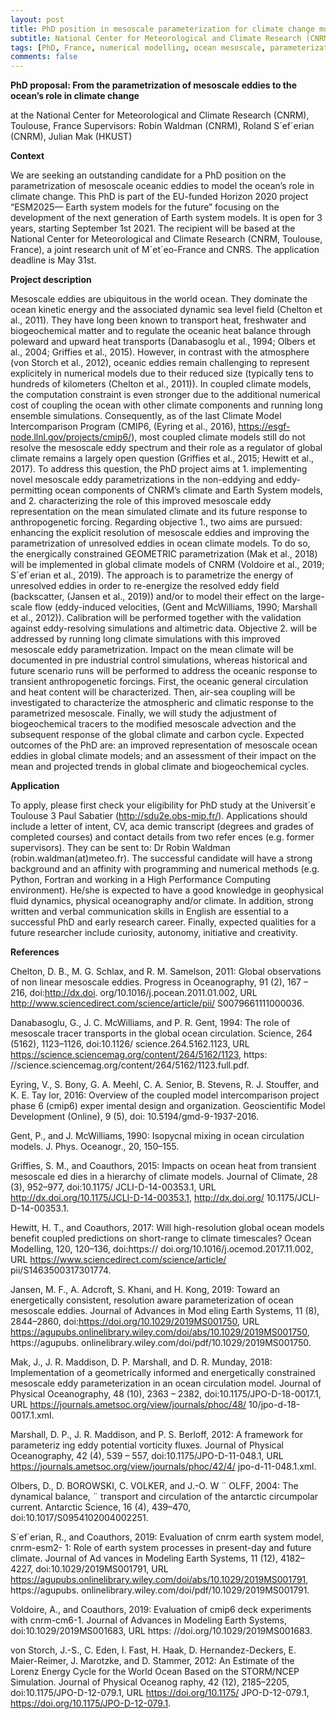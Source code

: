 ```yaml
---
layout: post
title: PhD position in mesoscale parameterization for climate change modelling (Toulouse, France)
subtitle: National Center for Meteorological and Climate Research (CNRM)
tags: [PhD, France, numerical modelling, ocean mesoscale, parameterization, climate change]
comments: false
---
```


**PhD proposal: From the parametrization of mesoscale eddies to the ocean’s role in climate change**

at the National Center for Meteorological and Climate Research (CNRM), Toulouse, France Supervisors: Robin Waldman (CNRM), Roland S´ef´erian (CNRM), Julian Mak (HKUST) 

**Context** 

We are seeking an outstanding candidate for a PhD position on the parametrization of mesoscale oceanic eddies to model the ocean’s role in climate change. This PhD is part of the EU-funded Horizon 2020 project “ESM2025— Earth system models for the future” focusing on the development of the next generation of Earth system models. It is open for 3 years, starting September 1st 2021. The recipient will be based at the National Center for Meteorological and Climate Research (CNRM, Toulouse, France), a joint research unit of M´et´eo-France and CNRS. The application deadline is May 31st. 

**Project description** 

Mesoscale eddies are ubiquitous in the world ocean. They dominate the ocean kinetic energy and the associated dynamic sea level field (Chelton et al., 2011). They have long been known to transport heat, freshwater and biogeochemical matter and to regulate the oceanic heat balance through poleward and upward heat transports (Danabasoglu et al., 1994; Olbers et al., 2004; Griffies et al., 2015). However, in contrast with the atmosphere (von Storch et al., 2012), oceanic eddies remain challenging to represent explicitely in numerical models due to their reduced size (typically tens to hundreds of kilometers (Chelton et al., 2011)). In coupled climate models, the computation constraint is even stronger due to the additional numerical cost of coupling the ocean with other climate components and running long ensemble simulations. Consequently, as of the last Climate Model Intercomparison Program (CMIP6, (Eyring et al., 2016), https://esgf-node.llnl.gov/projects/cmip6/), most coupled climate models still do not resolve the mesoscale eddy spectrum and their role as a regulator of global climate remains a largely open question (Griffies et al., 2015; Hewitt et al., 2017). 
To address this question, the PhD project aims at 1. implementing novel mesoscale eddy parametrizations in the non-eddying and eddy-permitting ocean components of CNRM’s climate and Earth System models, and 2. characterizing the role of this improved mesoscale eddy representation on the mean simulated climate and its future response to anthropogenetic forcing. Regarding objective 1., two aims are pursued: enhancing the explicit resolution of mesoscale eddies and improving the parametrization of unresolved eddies in ocean climate models. To do so, the energically constrained GEOMETRIC parametrization (Mak et al., 2018) will be implemented in global climate models of CNRM (Voldoire et al., 2019; S´ef´erian et al., 2019). The approach is to parametrize the energy of unresolved eddies in order to re-energize the resolved eddy field (backscatter, (Jansen et al., 2019)) and/or to model their effect on the large-scale flow (eddy-induced velocities, (Gent and McWilliams, 1990; Marshall et al., 2012)). Calibration will be performed together with the validation against eddy-resolving simulations and altimetric data. 
Objective 2. will be addressed by running long climate simulations with this improved mesoscale eddy parametrization. Impact on the mean climate will be documented in pre industrial control simulations, whereas historical and future scenario runs will be performed to address the oceanic response to transient anthropogenetic forcings. First, the oceanic general circulation and heat content will be characterized. Then, air-sea coupling will be investigated to characterize the atmospheric and climatic response to the parametrized mesoscale. Finally, we will study the adjustment of biogeochemical tracers to the modified mesoscale advection and the subsequent response of the global climate and carbon cycle. 
Expected outcomes of the PhD are: an improved representation of mesoscale ocean eddies in global climate models; and an assessment of their impact on the mean and projected trends in global climate and biogeochemical cycles. 

**Application**

To apply, please first check your eligibility for PhD study at the Universit´e Toulouse 3 Paul Sabatier (http://sdu2e.obs-mip.fr/). Applications should include a letter of intent, CV, aca demic transcript (degrees and grades of completed courses) and contact details from two refer ences (e.g. former supervisors). They can be sent to: Dr Robin Waldman (robin.waldman(at)meteo.fr). 
The successful candidate will have a strong background and an affinity with programming and numerical methods (e.g. Python, Fortran and working in a High Performance Computing environment). He/she is expected to have a good knowledge in geophysical fluid dynamics, physical oceanography and/or climate. In addition, strong written and verbal communication skills in English are essential to a successful PhD and early research career. Finally, expected qualities for a future researcher include curiosity, autonomy, initiative and creativity. 

**References**

Chelton, D. B., M. G. Schlax, and R. M. Samelson, 2011: Global observations of non linear mesoscale eddies. Progress in Oceanography, 91 (2), 167 – 216, doi:http://dx.doi. org/10.1016/j.pocean.2011.01.002, URL http://www.sciencedirect.com/science/article/pii/ S0079661111000036. 

Danabasoglu, G., J. C. McWilliams, and P. R. Gent, 1994: The role of mesoscale tracer transports in the global ocean circulation. Science, 264 (5162), 1123–1126, doi:10.1126/ science.264.5162.1123, URL https://science.sciencemag.org/content/264/5162/1123, https: //science.sciencemag.org/content/264/5162/1123.full.pdf. 

Eyring, V., S. Bony, G. A. Meehl, C. A. Senior, B. Stevens, R. J. Stouffer, and K. E. Tay lor, 2016: Overview of the coupled model intercomparison project phase 6 (cmip6) exper imental design and organization. Geoscientific Model Development (Online), 9 (5), doi: 10.5194/gmd-9-1937-2016. 

Gent, P., and J. McWilliams, 1990: Isopycnal mixing in ocean circulation models. J. Phys. Oceanogr., 20, 150–155. 

Griffies, S. M., and Coauthors, 2015: Impacts on ocean heat from transient mesoscale ed dies in a hierarchy of climate models. Journal of Climate, 28 (3), 952–977, doi:10.1175/ JCLI-D-14-00353.1, URL http://dx.doi.org/10.1175/JCLI-D-14-00353.1, http://dx.doi.org/ 10.1175/JCLI-D-14-00353.1. 

Hewitt, H. T., and Coauthors, 2017: Will high-resolution global ocean models benefit coupled predictions on short-range to climate timescales? Ocean Modelling, 120, 120–136, doi:https:// doi.org/10.1016/j.ocemod.2017.11.002, URL https://www.sciencedirect.com/science/article/ pii/S1463500317301774. 

Jansen, M. F., A. Adcroft, S. Khani, and H. Kong, 2019: Toward an energetically consistent, resolution aware parameterization of ocean mesoscale eddies. Journal of Advances in Mod eling Earth Systems, 11 (8), 2844–2860, doi:https://doi.org/10.1029/2019MS001750, URL https://agupubs.onlinelibrary.wiley.com/doi/abs/10.1029/2019MS001750, https://agupubs. onlinelibrary.wiley.com/doi/pdf/10.1029/2019MS001750. 

Mak, J., J. R. Maddison, D. P. Marshall, and D. R. Munday, 2018: Implementation of a geometrically informed and energetically constrained mesoscale eddy parameterization in an ocean circulation model. Journal of Physical Oceanography, 48 (10), 2363 – 2382, doi:10.1175/JPO-D-18-0017.1, URL https://journals.ametsoc.org/view/journals/phoc/48/ 10/jpo-d-18-0017.1.xml. 

Marshall, D. P., J. R. Maddison, and P. S. Berloff, 2012: A framework for parameteriz ing eddy potential vorticity fluxes. Journal of Physical Oceanography, 42 (4), 539 – 557, doi:10.1175/JPO-D-11-048.1, URL https://journals.ametsoc.org/view/journals/phoc/42/4/ jpo-d-11-048.1.xml. 

Olbers, D., D. BOROWSKI, C. VOLKER, and J.-O. W ¨ OLFF, 2004: The dynamical balance, ¨ transport and circulation of the antarctic circumpolar current. Antarctic Science, 16 (4), 439–470, doi:10.1017/S0954102004002251. 

S´ef´erian, R., and Coauthors, 2019: Evaluation of cnrm earth system model, cnrm-esm2- 1: Role of earth system processes in present-day and future climate. Journal of Ad vances in Modeling Earth Systems, 11 (12), 4182–4227, doi:10.1029/2019MS001791, URL https://agupubs.onlinelibrary.wiley.com/doi/abs/10.1029/2019MS001791, https://agupubs. onlinelibrary.wiley.com/doi/pdf/10.1029/2019MS001791. 

Voldoire, A., and Coauthors, 2019: Evaluation of cmip6 deck experiments with cnrm-cm6-1. Journal of Advances in Modeling Earth Systems, doi:10.1029/2019MS001683, URL https: //doi.org/10.1029/2019MS001683. 

von Storch, J.-S., C. Eden, I. Fast, H. Haak, D. Hernandez-Deckers, E. Maier-Reimer, J. Marotzke, and D. Stammer, 2012: An Estimate of the Lorenz Energy Cycle for the World Ocean Based on the STORM/NCEP Simulation. Journal of Physical Oceanog raphy, 42 (12), 2185–2205, doi:10.1175/JPO-D-12-079.1, URL https://doi.org/10.1175/ JPO-D-12-079.1, https://doi.org/10.1175/JPO-D-12-079.1. 
